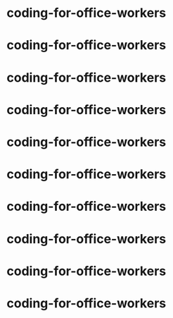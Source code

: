 # coding-for-office-workers
# coding-for-office-workers
# coding-for-office-workers
# coding-for-office-workers
# coding-for-office-workers
# coding-for-office-workers
# coding-for-office-workers
# coding-for-office-workers
# coding-for-office-workers
# coding-for-office-workers
